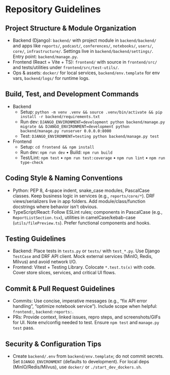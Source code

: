 # Repository Guidelines

## Project Structure & Module Organization
- Backend (Django): `backend/` with project module in `backend/backend/` and apps like `reports/`, `podcast/`, `conferences/`, `notebooks/`, `users/`, `core/`, `infrastructure/`. Settings live in `backend/backend/settings/`. Entry point: `backend/manage.py`.
- Frontend (React + Vite + TS): `frontend/` with source in `frontend/src/` and tests/utilities under `frontend/src/test-utils/`.
- Ops & assets: `docker/` for local services, `backend/env.template` for env vars, `backend/logs/` for runtime logs.

## Build, Test, and Development Commands
- Backend
  - Setup: `python -m venv .venv && source .venv/bin/activate && pip install -r backend/requirements.txt`
  - Run dev: `DJANGO_ENVIRONMENT=development python backend/manage.py migrate && DJANGO_ENVIRONMENT=development python backend/manage.py runserver 0.0.0.0:8000`
  - Test: `DJANGO_ENVIRONMENT=testing python backend/manage.py test`
- Frontend
  - Setup: `cd frontend && npm install`
  - Run dev: `npm run dev`  • Build: `npm run build`
  - Test/Lint: `npm test` • `npm run test:coverage` • `npm run lint` • `npm run type-check`

## Coding Style & Naming Conventions
- Python: PEP 8, 4‑space indent, snake_case modules, PascalCase classes. Keep business logic in services (e.g., `reports/core/*`). DRF views/serializers live in app folders. Add module/class/function docstrings where behavior isn’t obvious.
- TypeScript/React: Follow ESLint rules; components in PascalCase (e.g., `ReportListSection.tsx`), utilities in camelCase/kebab-case (`utils/filePreview.ts`). Prefer functional components and hooks.

## Testing Guidelines
- Backend: Place tests in `tests.py` or `tests/` with `test_*.py`. Use Django `TestCase` and DRF API client. Mock external services (MinIO, Redis, Milvus) and avoid network I/O.
- Frontend: Vitest + Testing Library. Colocate `*.test.ts(x)` with code. Cover store slices, services, and critical UI flows.

## Commit & Pull Request Guidelines
- Commits: Use concise, imperative messages (e.g., “fix API error handling”, “optimize notebook service”). Include scope when helpful: `frontend:`, `backend:reports:`.
- PRs: Provide context, linked issues, repro steps, and screenshots/GIFs for UI. Note env/config needed to test. Ensure `npm test` and `manage.py test` pass.

## Security & Configuration Tips
- Create `backend/.env` from `backend/env.template`; do not commit secrets. Set `DJANGO_ENVIRONMENT` (defaults to development). For local deps (MinIO/Redis/Milvus), use `docker/` or `./start_dev_dockers.sh`.

